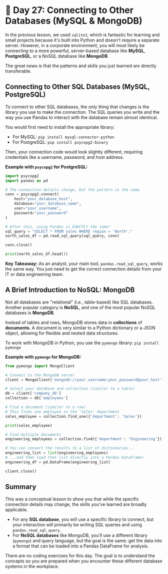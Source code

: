 # 📘 Day 27: Connecting to Other Databases (MySQL & MongoDB)

In the previous lesson, we used `sqlite3`, which is fantastic for learning and small projects because it's built into Python and doesn't require a separate server. However, in a corporate environment, you will most likely be connecting to a more powerful, server-based database like **MySQL**, **PostgreSQL**, or a NoSQL database like **MongoDB**.

The great news is that the patterns and skills you just learned are directly transferable.

## Connecting to Other SQL Databases (MySQL, PostgreSQL)

To connect to other SQL databases, the only thing that changes is the library you use to make the connection. The SQL queries you write and the way you use Pandas to interact with the database remain almost identical.

You would first need to install the appropriate library:

* For MySQL: `pip install mysql-connector-python`
* For PostgreSQL: `pip install psycopg2-binary`

Then, your connection code would look slightly different, requiring credentials like a username, password, and host address.

**Example with `psycopg2` for PostgreSQL:**

```python
import psycopg2
import pandas as pd

# The connection details change, but the pattern is the same
conn = psycopg2.connect(
    host="your_database_host",
    database="your_database_name",
    user="your_username",
    password="your_password"
)

# After this, using Pandas is EXACTLY the same!
sql_query = "SELECT * FROM sales WHERE region = 'North';"
north_sales_df = pd.read_sql_query(sql_query, conn)

conn.close()

print(north_sales_df.head())
```

**Key Takeaway:** As an analyst, your main tool, `pandas.read_sql_query`, works the same way. You just need to get the correct connection details from your IT or data engineering team.

## A Brief Introduction to NoSQL: MongoDB

Not all databases are "relational" (i.e., table-based) like SQL databases. Another popular category is **NoSQL**, and one of the most popular NoSQL databases is **MongoDB**.

Instead of tables and rows, MongoDB stores data in **collections** of **documents**. A document is very similar to a Python dictionary or a JSON object, allowing for flexible and nested data structures.

To work with MongoDB in Python, you use the `pymongo` library:
`pip install pymongo`

**Example with `pymongo` for MongoDB:**

```python
from pymongo import MongoClient

# Connect to the MongoDB server
client = MongoClient('mongodb://your_username:your_password@your_host')

# Select your database and collection (similar to a table)
db = client['company_db']
collection = db['employees']

# Find a document (similar to a row)
# This finds one employee in the 'Sales' department
sales_employee = collection.find_one({'department': 'Sales'})

print(sales_employee)

# Find multiple documents
engineering_employees = collection.find({'department': 'Engineering'})

# You can convert the results to a list of dictionaries...
engineering_list = list(engineering_employees)
# ...and then load that list directly into a Pandas DataFrame!
engineering_df = pd.DataFrame(engineering_list)

client.close()
```

## Summary

This was a conceptual lesson to show you that while the specific connection details may change, the skills you've learned are broadly applicable.

* For any **SQL database**, you will use a specific library to connect, but your interaction will primarily be writing SQL queries and using `pandas.read_sql_query`.
* For **NoSQL databases** like MongoDB, you'll use a different library (`pymongo`) and query language, but the goal is the same: get the data into a format that can be loaded into a Pandas DataFrame for analysis.

There are no coding exercises for this day. The goal is to understand the concepts so you are prepared when you encounter these different database systems in the workplace.
